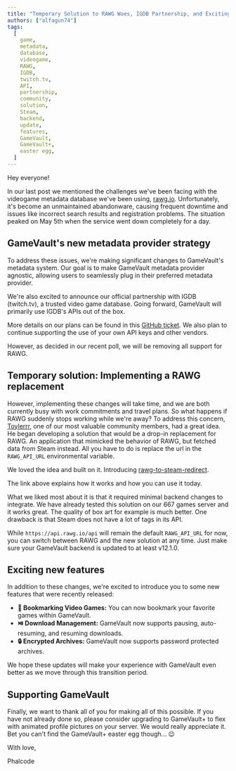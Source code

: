 ```yaml
---
title: "Temporary Solution to RAWG Woes, IGDB Partnership, and Exciting New Features!"
authors: ["alfagun74"]
tags:
  [
    game,
    metadata,
    database,
    videogame,
    RAWG,
    IGDB,
    twitch.tv,
    API,
    partnership,
    community,
    solution,
    Steam,
    backend,
    update,
    features,
    GameVault,
    GameVault+,
    easter egg,
  ]
---
```


Hey everyone!

In our last post we mentioned the challenges we've been facing with the videogame metadata database we've been using, [rawg.io](https://rawg.io/). Unfortunately, it's become an unmaintained abandonware, causing frequent downtime and issues like incorrect search results and registration problems. The situation peaked on May 5th when the service went down completely for a day.

## GameVault's new metadata provider strategy

To address these issues, we're making significant changes to GameVault's metadata system. Our goal is to make GameVault metadata provider agnostic, allowing users to seamlessly plug in their preferred metadata provider.

We're also excited to announce our official partnership with IGDB (twitch.tv), a trusted video game database. Going forward, GameVault will primarily use IGDB's APIs out of the box.

More details on our plans can be found in this [GitHub ticket](https://github.com/Phalcode/gamevault-backend/issues/258). We also plan to continue supporting the use of your own API keys and other vendors.

However, as decided in our recent poll, we will be removing all support for RAWG.

## Temporary solution: Implementing a RAWG replacement

However, implementing these changes will take time, and we are both currently busy with work commitments and travel plans. So what happens if RAWG suddenly stops working while we're away? To address this concern, [Toylerrr](https://github.com/Toylerrr), one of our most valuable community members, had a great idea. He began developing a solution that would be a drop-in replacement for RAWG. An application that mimicked the behavior of RAWG, but fetched data from Steam instead. All you have to do is replace the url in the `RAWG_API_URL` environmental variable.

We loved the idea and built on it. Introducing [rawg-to-steam-redirect](https://github.com/Phalcode/rawg-to-steam-redirect).

The link above explains how it works and how you can use it today.

What we liked most about it is that it required minimal backend changes to integrate. We have already tested this solution on our 667 games server and it works great. The quality of box art for example is much better. One drawback is that Steam does not have a lot of tags in its API.

While `https://api.rawg.io/api` will remain the default `RAWG_API_URL` for now, you can switch between RAWG and the new solution at any time. Just make sure your GameVault backend is updated to at least v12.1.0.

## Exciting new features

In addition to these changes, we're excited to introduce you to some new features that were recently released:

- **🔖 Bookmarking Video Games:** You can now bookmark your favorite games within GameVault.
- **⏯️ Download Management:** GameVault now supports pausing, auto-resuming, and resuming downloads.
- **🔒 Encrypted Archives:** GameVault now supports password protected archives.

We hope these updates will make your experience with GameVault even better as we move through this transition period.

## Supporting GameVault

Finally, we want to thank all of you for making all of this possible. If you have not already done so, please consider upgrading to GameVault+ to flex with animated profile pictures on your server. We would really appreciate it. Bet you can't find the GameVault+ easter egg though... 😉

With love,

Phalcode
